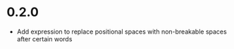 # 0.2.0
- Add expression to replace positional spaces with non-breakable spaces
after certain words
